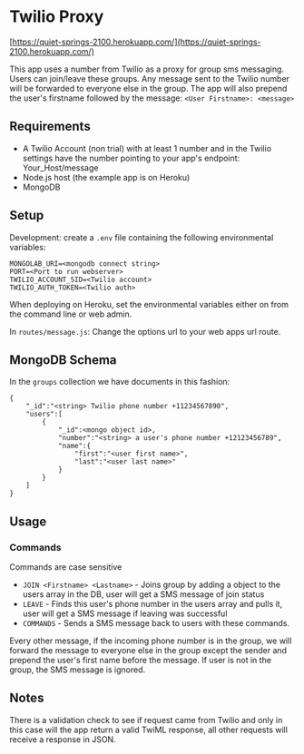 # Twilio Proxy

[https://quiet-springs-2100.herokuapp.com/](https://quiet-springs-2100.herokuapp.com/)

This app uses a number from Twilio as a proxy for group sms messaging. Users can join/leave these groups. Any message sent to the Twilio number will be forwarded to everyone else in the group. The app will also prepend the user's firstname followed by the message: `<User Firstname>: <message>`

## Requirements
 - A Twilio Account (non trial) with at least 1 number and in the Twilio settings have the number pointing to your app's endpoint: Your_Host/message
 - Node.js host (the example app is on Heroku)
 - MongoDB

## Setup
Development: create a `.env` file containing the following environmental variables:
	
    MONGOLAB_URI=<mongodb connect string>
	PORT=<Port to run webserver>
	TWILIO_ACCOUNT_SID=<Twilio account>
    TWILIO_AUTH_TOKEN=<Twilio auth>

When deploying on Heroku, set the environmental variables either on from the command line or web admin.

In `routes/message.js`:
Change the options url to your web apps url route.

## MongoDB Schema 
In the `groups` collection we have documents in this fashion:

    {
	    "_id":"<string> Twilio phone number +11234567890",
	    "users":[
		    {
			    "_id":<mongo object id>,
			    "number":"<string> a user's phone number +12123456789",
			    "name":{
					"first":"<user first name>",
					"last":"<user last name>"
				}
			}
		]
    }
   
## Usage
### Commands
Commands are case sensitive
 - `JOIN <Firstname> <Lastname>` - Joins group by adding a object to the users array in the DB, user will get a SMS message of join status
 - `LEAVE` - Finds this user's phone number in the users array and pulls it, user will get a SMS message if leaving was successful
 - `COMMANDS` - Sends a SMS message back to users with these commands.

Every other message, if the incoming phone number is in the group, we will forward the message to everyone else in the group except the sender and prepend the user's first name before the message.
If user is not in the group, the SMS message is ignored.

## Notes
There is a validation check to see if request came from Twilio and only in this case will the app return a valid TwiML response, all other requests will receive a response in JSON.